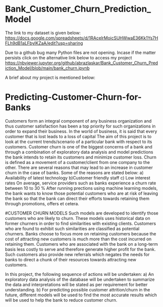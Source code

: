# Bank_Customer_Churn_Prediction_Model
The link to my dataset is given below:
https://docs.google.com/spreadsheets/d/1RAcelrMoicSUHWwaE36Kk1Ys7HFLh9dB1aLFbylKZaA/edit?usp=sharing

Due to a github bug many Python files are not opening. Incase if the matter persists click on the alternative link below to access my project
https://nbviewer.jupyter.org/github/abrazlaskar/Bank_Customer_Churn_Prediction_Model/blob/main/bank_churn.ipynb

A brief about my project is mentioned below:

# Predicting-Customer-Churn-for-Banks
Customers form an integral component of any business organization and thus customer satisfaction has been  a top priority for such organizations in order to expand their business.
In the world of business, it is said that every  customer that is lost leads to a loss of capital The aim of this project is to look at the current trends/scenario of a particular bank with respect to its customers. Customer churn is one of the biggest concerns of a bank and through a combination of exploratory data analysis and model predictions the bank intends to retain its customers and minimize customer loss.
Churn is defined as a movement of a customer/client from one company to the other. There are several reasons that may lead to an increase in customer churn in the case of banks. Some of the reasons are stated below: 
a) Availability of latest technology   b)Customer friendly staff c) Low interest rates
On average, service providers such as banks experience a churn rate between 10 to 30 % 
After running prections using machine learning models, the bank wants to know those potential customers who are at risk of leaving the bank so that the bank can direct their efforts towards retaining them through promotions, offers et cetera.


#CUSTOMER CHURN MODELS
Such models are developed to identify those customers who are likely to churn. These models uses historical data on former churners in order to find similarities with existing clients. Customers who are found to exhibit such similarities are classified as potential churners.
Banks choose to focus more on retaining customers because the cost of attracting new customers is much more than the cost incurred on retaining them. Customers who are associated with the bank on a long-term basis less costly to serve and therefore generate higher profit for the bank. Such customers also provide new referrals which negates the needs for banks to direct a chunk of their resources towards attracting new customers.

In this project, the following sequence of actions will be undertaken:
a) An exploratory data analysis of the database will be undertaken to summarize the data and interpretations will be stated as per requirement for better understanding.
b) For predicting possible customer attrition/churn in the future, different models will be used to find the most accurate results which will be used to help the bank to reduce customer churn.
